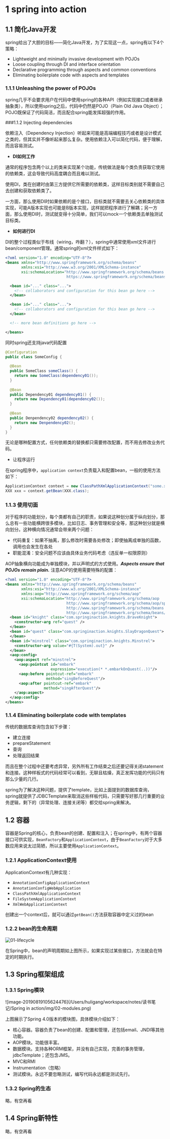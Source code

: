 # 1 spring into action

## 1.1 简化Java开发

spring给出了大胆的目标——简化Java开发，为了实现这一点，spring有以下4个策略：

- Lightweight and minimally invasive development with POJOs
- Loose coupling through DI and interface orientation
- Declarative programming through aspects and common conventions
- Eliminating boilerplate code with aspects and templates

### 1.1.1 Unleashing the power of POJOs

spring几乎不会要求用户在代码中使用spring的各种API（例如实现接口或者继承抽象类），所以使用spring之后，代码中仍然是POJO（Plain Old Java Object）；POJO既保证了代码简洁，而且配合spring能发挥超强的作用。

###1.1.2 Injecting dependencies

依赖注入（Dependency Injection）听起来可能是高端编程技巧或者是设计模式之类的，但其实并不像听起来那么复杂。使用依赖注入可以简化代码，便于理解，而且容易测试。

- **DI如何工作**

通常的程序包含两个以上的类来实现某个功能，传统做法是每个类负责获取它使用的依赖类，这会导致代码高度耦合而且难以测试。

使用DI，类在创建时由第三方提供它所需要的依赖类，这样目标类别就不需要自己去创建和获取依赖类了。

一方面，那么使用DI时如果依赖的是个接口，目标类就不需要去关心依赖类的具体实现，可能A版本实现也可能是B版本实现，这样就把程序进行了解耦；另一方面，那么使用DI时，测试就变得十分简单，我们可以mock一个依赖类去单独测试目标类。

- **如何进行DI**

DI的整个过程类似于布线（wiring，咋翻？），spring中通常使用xml文件进行bean/component管理。通常spring的xml文件样式如下：

```xml
<?xml version="1.0" encoding="UTF-8"?>
<beans xmlns="http://www.springframework.org/schema/beans"
       xmlns:xsi="http://www.w3.org/2001/XMLSchema-instance"
       xsi:schemaLocation="http://www.springframework.org/schema/beans
                           https://www.springframework.org/schema/beans/spring-beans.xsd">

  <bean id="..." class="...">   
    <!-- collaborators and configuration for this bean go here -->
  </bean>

  <bean id="..." class="...">
    <!-- collaborators and configuration for this bean go here -->
  </bean>

  <!-- more bean definitions go here -->

</beans>
```

同时spring还支持java代码配置

```java
@Configuration
public class SomeConfig {
  
  @Bean
  public SomeClass someClass() {
    return new SomeClass(dependency01());
  }
  
  @Bean
  public Dependency01 dependency01() {
    return new Dependency01(dependency02());
  }
  
  @Bean
  public Denpendency02 dependency02() {
    return new Denpendency02();
  }
}
```

无论是哪种配置方式，任何依赖类的替换都只需要修改配置，而不用去修改业务代码。

- 让程序运行

在spring程序中，`application context`负责载入和配置bean，一般的使用方法如下：

```java
ApplicationContext context = new ClassPathXmlApplicationContext("some.xml", "other.xml");
XXX xxx = context.getBean(XXX.class);
```

### 1.1.3 使用切面

对于程序的功能划分，每个类都有自己的职责，如果说这种划分属于纵向划分，那么总有一些功能横跨很多模块，比如日志、事务管理和安全等，那这种划分就是横向划分。这种横向情况通常会带来两个问题：

- 代码重复：如果不抽离，那么修改时需要各处修改；即使抽离成单独的函数，调用也会发生在各处
- 职能混淆：安全问题不应该由具体业务代码考虑（违反单一权限原则）

AOP抽象横向功能成为单独模块，并以声明式的方式使用。***Aspects ensure that POJOs remain plain.*** 注意AOP的使用需要特殊的配置：

```xml
<?xml version="1.0" encoding="UTF-8"?>
<beans xmlns="http://www.springframework.org/schema/beans"
       xmlns:xsi="http://www.w3.org/2001/XMLSchema-instance"
       xmlns:aop="http://www.springframework.org/schema/aop"
       xsi:schemaLocation="http://www.springframework.org/schema/aop
                           http://www.springframework.org/schema/aop/spring-aop-3.2.xsd
                           http://www.springframework.org/schema/beans
                           http://www.springframework.org/schema/beans/spring-beans.xsd">
  <bean id="knight" class="com.springinaction.knights.BraveKnight">
    <constructor-arg ref="quest" />
  </bean>
  <bean id="quest" class="com.springinaction.knights.SlayDragonQuest"> <constructor-arg value="#{T(System).out}" />
  </bean>
  <bean id="minstrel" class="com.springinaction.knights.Minstrel">
    <constructor-arg value="#{T(System).out}" />
  </bean>
  <aop:config>
    <aop:aspect ref="minstrel">
      <aop:pointcut id="embark"
                    expression="execution(* *.embarkOnQuest(..))"/>
      <aop:before pointcut-ref="embark"
                  method="singBeforeQuest"/>
      <aop:after pointcut-ref="embark"
                 method="singAfterQuest"/>
    </aop:aspect>
  </aop:config>
</beans>
```

### 1.1.4 Eliminating boilerplate code with templates

传统的数据库查询包含如下步骤：

- 建立连接
- prepareStatement
- 查询
- 处理返回结果

而且在整个过程中还要考虑异常，另外所有工作结束之后还要记得关闭statement和连接。这种样板式的代码经常可以看到，无聊且枯燥，真正发挥功能的代码只有那么少量的几行。

spring为了解决这种问题，提供了template，比如上面提到的数据库查询，spring就提供了JDBCTemplate来取消这些样板代码，只需要写好那几行重要的业务逻辑，剩下的（异常处理、连接关闭等）都交给spring来解决。

## 1.2 容器

容器是Spring的核心，负责bean的创建、配置和注入；在spring中，有两个容器接口可供实现，`BeanFactory`和`ApplicationContext`，由于`BeanFactory`对于大多数应用来说太过简陋，所以主要使用`ApplicationContext`。

### 1.2.1 ApplicationContext使用

ApplicationContext有几种实现：

- `AnnotationConfigApplicationContext`
- `AnnotationConfigWebApplication`
- `ClassPathXmlApplicationContext`
- `FileSystemApplicationContext`
- `XmlWebApplicationContext`

创建出一个context后，就可以通过`getBean()`方法获取容器中定义过的bean

### 1.2.2 bean的生命周期

![01-lifecycle](./img/01-lifecycle.png)

在Spring中，bean的声明周期如上图所示，如果实现过某些接口，方法就会在特定的时期执行。

## 1.3 Spring框架组成

### 1.3.1 Spring模块

![image-20190819105624476](/Users/huligang/workspace/notes/读书笔记/Spring in action/img/02-modules.png)

上图展示了Spring 4.0版本的模块图，具体模块介绍如下：

- 核心容器。容器负责了bean的创建、配置和管理，还包括email、JNDI等其他功能。
- AOP模块。功能很丰富。
- 数据模块。支持各种ORM框架，并没有自己实现，完善的事务管理，jdbcTemplate；还包含JMS。
- MVC和RMI
- Instrumentation（忽略）
- 测试模块。永远不要忽略测试，编写代码永远都是测试先行。

### 1.3.2 Spring的生态

略，有空再看

## 1.4 Spring新特性

略，有空再看

